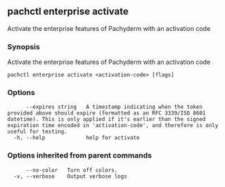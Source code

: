 ## pachctl enterprise activate

Activate the enterprise features of Pachyderm with an activation code

### Synopsis

Activate the enterprise features of Pachyderm with an activation code

```
pachctl enterprise activate <activation-code> [flags]
```

### Options

```
      --expires string   A timestamp indicating when the token provided above should expire (formatted as an RFC 3339/ISO 8601 datetime). This is only applied if it's earlier than the signed expiration time encoded in 'activation-code', and therefore is only useful for testing.
  -h, --help             help for activate
```

### Options inherited from parent commands

```
      --no-color   Turn off colors.
  -v, --verbose    Output verbose logs
```
